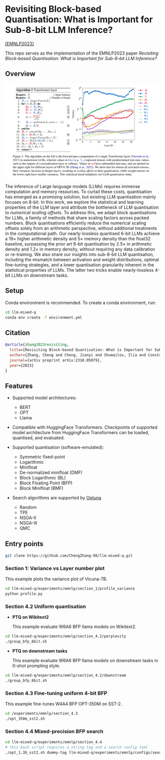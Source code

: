 # Revisiting Block-based Quantisation: What is Important for Sub-8-bit LLM Inference?

[\[EMNLP2023\]](https://arxiv.org/abs/2310.05079)

This repo serves as the implementation of the EMNLP2023 paper *Revisiting Block-based Quantisation: What is Important for Sub-8-bit LLM Inference?*

## Overview

<img src="./docs/images/fig-1.png" width="720">

The inference of Large language models (LLMs) requires immense computation and memory resources. To curtail these costs, quantisation has emerged as a promising solution, but existing LLM quantisation mainly focuses on 8-bit. In this work, we explore the statistical and learning properties of the LLM layer and attribute the bottleneck of LLM quantisation to *numerical scaling offsets*. To address this, we adapt block quantisations for LLMs, a family of methods that share scaling factors across packed numbers. Block quantisations efficiently reduce the numerical scaling offsets solely from an arithmetic perspective, without additional treatments in the computational path. Our nearly-lossless quantised 6-bit LLMs achieve a $19\times$ higher arithmetic density and $5\times$ memory density than the float32 baseline, surpassing the prior art 8-bit quantisation by $2.5\times$ in arithmetic density and $1.2\times$ in memory density, without requiring any data calibration or re-training. We also share our insights into sub-8-bit LLM quantisation, including the mismatch between activation and weight distributions, optimal fine-tuning strategies, and a lower quantisation granularity inherent in the statistical properties of LLMs. The latter two tricks enable nearly-lossless 4-bit LLMs on downstream tasks.

## Setup

Conda environment is recommended. To create a conda environment, run:

```bash
cd llm-mixed-q
conda env create -f environment.yml
```

## Citation

```bibtex
@article{zhang2023revisiting,
  title={Revisiting Block-based Quantisation: What is Important for Sub-8-bit LLM Inference?},
  author={Zhang, Cheng and Cheng, Jianyi and Shumailov, Ilia and Constantinides, George A and Zhao, Yiren},
  journal={arXiv preprint arXiv:2310.05079},
  year={2023}
}
```

## Features

* Supported model architectures:
  + BERT
  + OPT
  + Llama

* Compatible with HuggingFace Transformers. Checkpoints of supported model architecture from HuggingFace Transformers can be loaded, quantised, and evaluated.

* Supported quantisation (software-emulated):
  + Symmetric fixed-point
  + Logarithmic
  + Minifloat
  + De-normalized minifloat (DMF)
  + Block Logarithmic (BL)
  + Block Floating Point (BFP)
  + Block Minifloat (BMF)

* Search algorithms are supported by [Optuna](https://optuna.readthedocs.io/en/stable/index.html)
  + Random
  + TPE
  + NSGA-II
  + NSGA-III
  + QMC

## Entry points

```bash
git clone https://github.com/ChengZhang-98/llm-mixed-q.git
```

### Section 1: Variance vs Layer number plot

This example plots the variance plot of Vicuna-7B.

```bash
cd llm-mixed-q/experiments/emnlp/section_1/profile_variance
python profile.py
```

### Section 4.2 Uniform quantisation

* **PTQ on Wikitext2**

  This example evaluate W6A6 BFP llama models on Wikitext2.

```bash
cd llm-mixed-q/experiments/emnlp/section_4.2/perplexity
./group_bfp_6bit.sh
```

* **PTQ on downstream tasks**

  This example evaluate W6A6 BFP llama models on downstream tasks in 0-shot prompting style.

```bash
cd llm-mixed-q/experiments/emnlp/section_4.2/downstream
./group_bfp_6bit.sh
```

### Section 4.3 Fine-tuning uniform 4-bit BFP

This example fine-tunes W4A4 BFP OPT-350M on SST-2.

```bash
cd /experiments/emnlp/section_4.3
./opt_350m_sst2.sh
```

### Section 4.4 Mixed-precision BFP search

```bash
cd llm-mixed-q/experiments/emnlp/section_4.4
# this bash script requires a string tag and a search config toml
./opt_1.3b_sst2.sh dummy-tag llm-mixed-q/experiments/emnlp/configs/search/opt_1.3b_sst2.toml
```
